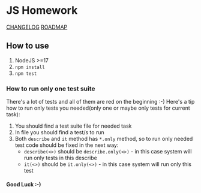 # JS Homework
[CHANGELOG](CHANGELOG.md)
[ROADMAP](ROADMAP.md)

## How to use

1. NodeJS >=17
2. `npm install`
3. `npm test`

### How to run only one test suite

There's a lot of tests and all of them are red on the beginning :-)
Here's a tip how to run only tests you needed(only one or maybe only tests for current task):
 1. You should find a test suite file for needed task
 2. In file you should find a test/s to run
 3. Both `describe` and `it` method has `*.only` method, so to run only needed test code should be fixed in the next way:
    * `describe(<>)` should be `describe.only(<>)` - in this case system will run only tests in this describe
    * `it(<>)` should be `it.only(<>)` - in this case system will run only this test
 
#### Good Luck :-)

